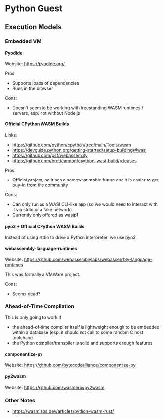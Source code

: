# Python Guest

## Execution Models
### Embedded VM
#### Pyodide
Website: <https://pyodide.org/>.

Pros:
- Supports loads of dependencies
- Runs in the browser

Cons:
- Doesn't seem to be working with freestanding WASM runtimes / servers, esp. not without Node.js

#### Official CPython WASM Builds
Links:
- <https://github.com/python/cpython/tree/main/Tools/wasm>
- <https://devguide.python.org/getting-started/setup-building/#wasi>
- <https://github.com/psf/webassembly>
- <https://github.com/brettcannon/cpython-wasi-build/releases>

Pros:
- Official project, so it has a somewhat stable future and it is easier to get buy-in from the community

Cons:
- Can only run as a WASI CLI-like app (so we would need to interact with it via stdio or a fake network)
- Currently only offered as wasip1

#### pyo3 + Official CPython WASM Builds
Instead of using stdio to drive a Python interpreter, we use [pyo3].

#### webassembly-language-runtimes
Website: <https://github.com/webassemblylabs/webassembly-language-runtimes>

This was formally a VMWare project.

Cons:
- Seems dead?

### Ahead-of-Time Compilation
This is only going to work if

- the ahead-of-time compiler itself is lightweight enough to be embedded within a database (esp. it should not call to some random C host toolchain)
- the Python compiler/transpiler is solid and supports enough features

#### componentize-py
Website: <https://github.com/bytecodealliance/componentize-py>

#### py2wasm
Website: <https://github.com/wasmerio/py2wasm>

### Other Notes
- <https://wasmlabs.dev/articles/python-wasm-rust/>


[pyo3]: https://pyo3.rs/
